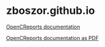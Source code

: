 # zboszor.github.io

[OpenCReports documentation](https://zboszor.github.io/OpenCReports-docs/book1.html)

[OpenCReports documentation as PDF](https://zboszor.github.io/OpenCReports.pdf)
